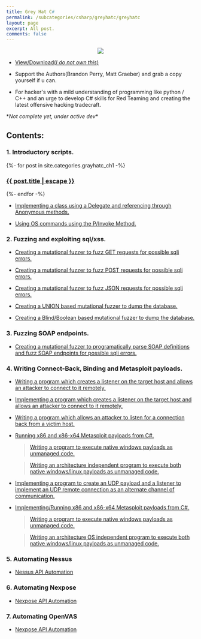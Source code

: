 ```yaml
---
title: Grey Hat C#
permalink: /subcategories/csharp/greyhatc/greyhatc
layout: page
excerpt: All post.
comments: false
---
```





<p align="center">
     <img src="https://libribook.com/Images/gray-hat-c-pdf.jpg">
</p>

* [View/Download(*I do not own this*)](https://drive.google.com/file/d/0B4hhbFaItiPxY0FNbG4ycFNxcXM/view?resourcekey=0-IyY1FRkKjxsaz8tZQpxLuw)

* Support the Authors(Brandon Perry, Matt Graeber) and grab a copy yourself if u can. 

* For hacker's with a mild understanding of programming like python / C++ and an urge to develop C# skills for Red Teaming and creating the latest offensive hacking tradecraft.

\*_Not complete yet, under active dev_*


## Contents:

### 1. Introductory scripts.


{%- for post in site.categories.grayhatc_ch1 -%}
	  <article class="post-item">
	    <h3 class="post-item-title">
	      <a href="{{ post.url }}">{{ post.title | escape }}</a>
	    </h3> 
	  </article>
{%- endfor -%}



- [Implementing a class using a Delegate and referencing through Anonymous methods.](IntroScripts/anonymous/README.md)

- [Using OS commands using the P/Invoke Method.](IntroScripts/pinvoke/README.md)


### 2. Fuzzing and exploiting sql/xss.

- [Creating a mutational fuzzer to fuzz GET requests for possible sqli errors.](Ch2/Get_sql_fuzzer/README.md)

- [Creating a mutational fuzzer to fuzz POST requests for possible sqli errors.](Ch2/Post_sql_fuzzer/README.md)

- [Creating a mutational fuzzer to fuzz JSON requests for possible sqli errors.](Ch2/Json_sql_fuzzer/README.md)

- [Creating a UNION based mutational fuzzer to dump the database.](Ch2/UNION_sql_fuzzer/README.md)

- [Creating a Blind/Boolean based mutational fuzzer to dump the database.](Ch2/Boolean_blind_sql_fuzzer/README.md)


### 3. Fuzzing SOAP endpoints.

- [Creating a mutational fuzzer to programatically parse SOAP definitions and fuzz SOAP endpoints for possible sqli errors.](Ch3/README.md)

### 4. Writing Connect-Back, Binding and Metasploit payloads.


- [Writing a program which creates a listener on the target host and allows an attacker to connect to it remotely.](Ch4/Binding-payload/README.md)

- [Implementing a program which creates a listener on the target host and allows an attacker to connect to it remotely.](https://github.com/m3rcer/C-Sharp-Hax/blob/main/Ch4/Binding%20payload/README.md)


- [Writing  a program which allows an attacker to listen for a connection back from a victim host.](Ch4/Connect-back-payload/README.md)


- [Running x86 and x86-x64 Metasploit payloads from C#.]()

     > [Writing a program to execute native windows payloads as unmanaged code.](https://github.com/m3rcer/C-Sharp-Hax/blob/main/Ch4/Native%20windows%20payload/README.md)

     > [Writing an architecture independent program to execute both native windows/linux payloads as unmanaged code.](https://github.com/m3rcer/C-Sharp-Hax/blob/main/Ch4/Native%20linux%20payload/README.md)


- [Implementing a program to create an UDP payload and a listener to implement an UDP remote connection as an alternate channel of communication.](https://github.com/me4cer98/C-Sharp-Hax/blob/main/Ch4/UDP%20payload/README.md)

- [Implementing/Running x86 and x86-x64 Metasploit payloads from C#.]()

     > [Writing a program to execute native windows payloads as unmanaged code.](https://github.com/m3rcer/C-Sharp-Hax/blob/main/Ch4/Native%20windows%20payload/README.md)

     > [Writing an architecture,OS independent program to execute both native windows/linux payloads as unmanaged code.](https://github.com/me4cer98/C-Sharp-Hax/blob/main/Ch4/Native%20linux%20payload/README.md)


### 5. Automating Nessus 

- [Nessus API Automation](https://github.com/m3rcer/C-Sharp-Hax/blob/main/Ch5/README.md)

### 6. Automating Nexpose 

- [Nexpose API Automation](https://github.com/m3rcer/C-Sharp-Hax/blob/main/Ch6/README.md)

### 7. Automating OpenVAS 

- [Nexpose API Automation](https://github.com/m3rcer/C-Sharp-Hax/blob/main/Ch7/README.md)